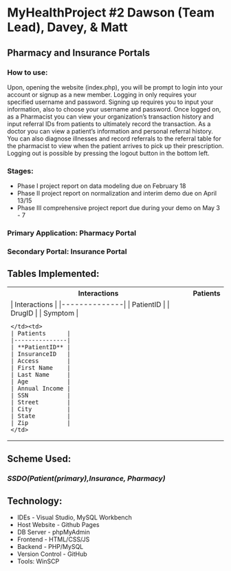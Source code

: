 # MyHealthProject #2 Dawson (Team Lead), Davey, & Matt
## Pharmacy and Insurance Portals 

### How to use:
  Upon, opening the website (index.php), you will be prompt to login into your account or signup as a new member. Logging in only requires your specified username and password. Signing up requires you to input your information, also to choose your username and password. Once logged on, as a Pharmacist you can view your organization’s transaction history and input referral IDs from patients to ultimately record the transaction. As a doctor you can view a patient’s information and personal referral history. You can also diagnose illnesses and record referrals to the referral table for the pharmacist to view when the patient arrives to pick up their prescription. Logging out is possible by pressing the logout button in the bottom left.

### Stages:
- Phase I project report on data modeling due on February 18
- Phase II project report on normalization and interim demo due on April 13/15
- Phase III comprehensive project report due during your demo on May 3 - 7


### Primary Application: Pharmacy Portal

### Secondary Portal: Insurance Portal


## Tables Implemented:

<table>
  <tr><th>Interactions</th><th>Patients</th></tr>
  
  <tr>
    <td>
    | Interactions |
    |--------------|
    | PatientID    |
    | DrugID       |
    | Symptom      |

    </td><td>
    | Patients      |
    |---------------|
    | **PatientID** |
    | InsuranceID   |
    | Access        |
    | First Name    |
    | Last Name     |
    | Age           |
    | Annual Income |
    | SSN           |
    | Street        |
    | City          |
    | State         |
    | Zip           |
    </td>
  </tr>
</table>


## Scheme Used:

### *SSDO(Patient(primary),Insurance, Pharmacy)*

## Technology:
- IDEs - Visual Studio, MySQL Workbench
- Host Website - Github Pages
- DB Server - phpMyAdmin
- Frontend - HTML/CSS/JS
- Backend - PHP/MySQL
- Version Control - GitHub
- Tools: WinSCP
